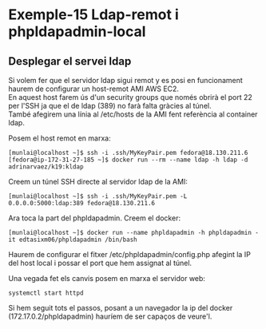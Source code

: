 # Exemple-15 Ldap-remot i phpldapadmin-local  
## Desplegar el servei ldap  
Si volem fer que el servidor ldap sigui remot y es posi en funcionament haurem de configurar un host-remot AMI AWS EC2.  
En aquest host farem ús d'un security groups que només obrirà el port 22 per l'SSH ja que el de ldap (389) no farà falta gràcies al túnel.  
També afegirem una línia al /etc/hosts de la AMI fent referència al container ldap.  

Posem el host remot en marxa:  

```
[munlai@localhost ~]$ ssh -i .ssh/MyKeyPair.pem fedora@18.130.211.6
[fedora@ip-172-31-27-185 ~]$ docker run --rm --name ldap -h ldap -d adrinarvaez/k19:kldap
```

Creem un túnel SSH directe al servidor ldap de la AMI:

```
[munlai@localhost ~]$ ssh -i .ssh/MyKeyPair.pem -L 0.0.0.0:5000:ldap:389 fedora@18.130.211.6
```

Ara toca la part del phpldapadmin. Creem el docker:

```
[munlai@localhost ~]$ docker run --name phpldapadmin -h phpldapadmin -it edtasixm06/phpldapadmin /bin/bash
```

Haurem de configurar el fitxer /etc/phpldapadmin/config.php afegint la IP del host local i possar el port que hem assignat al túnel.  

Una vegada fet els canvis posem en marxa el servidor web:  

```
systemctl start httpd
```

Si hem seguit tots el passos, posant a un navegador la ip del docker (172.17.0.2/phpldapadmin) hauríem de ser capaços de veure'l.
